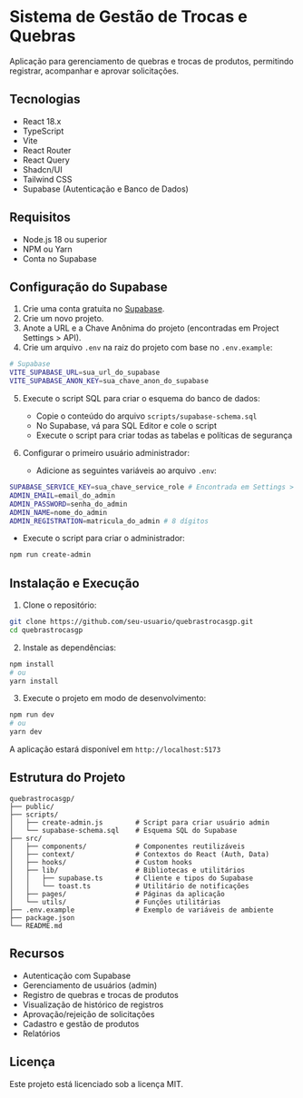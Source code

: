 # Sistema de Gestão de Trocas e Quebras

Aplicação para gerenciamento de quebras e trocas de produtos, permitindo registrar, acompanhar e aprovar solicitações.

## Tecnologias

- React 18.x
- TypeScript
- Vite
- React Router
- React Query
- Shadcn/UI
- Tailwind CSS
- Supabase (Autenticação e Banco de Dados)

## Requisitos

- Node.js 18 ou superior
- NPM ou Yarn
- Conta no Supabase

## Configuração do Supabase

1. Crie uma conta gratuita no [Supabase](https://supabase.com/).
2. Crie um novo projeto.
3. Anote a URL e a Chave Anônima do projeto (encontradas em Project Settings > API).
4. Crie um arquivo `.env` na raiz do projeto com base no `.env.example`:

```bash
# Supabase
VITE_SUPABASE_URL=sua_url_do_supabase
VITE_SUPABASE_ANON_KEY=sua_chave_anon_do_supabase
```

5. Execute o script SQL para criar o esquema do banco de dados:
   - Copie o conteúdo do arquivo `scripts/supabase-schema.sql`
   - No Supabase, vá para SQL Editor e cole o script
   - Execute o script para criar todas as tabelas e políticas de segurança

6. Configurar o primeiro usuário administrador:
   - Adicione as seguintes variáveis ao arquivo `.env`:

```bash
SUPABASE_SERVICE_KEY=sua_chave_service_role # Encontrada em Settings > API > service_role
ADMIN_EMAIL=email_do_admin
ADMIN_PASSWORD=senha_do_admin
ADMIN_NAME=nome_do_admin
ADMIN_REGISTRATION=matricula_do_admin # 8 dígitos
```

   - Execute o script para criar o administrador:

```bash
npm run create-admin
```

## Instalação e Execução

1. Clone o repositório:

```bash
git clone https://github.com/seu-usuario/quebrastrocasgp.git
cd quebrastrocasgp
```

2. Instale as dependências:

```bash
npm install
# ou
yarn install
```

3. Execute o projeto em modo de desenvolvimento:

```bash
npm run dev
# ou
yarn dev
```

A aplicação estará disponível em `http://localhost:5173`

## Estrutura do Projeto

```
quebrastrocasgp/
├── public/
├── scripts/
│   ├── create-admin.js        # Script para criar usuário admin
│   └── supabase-schema.sql    # Esquema SQL do Supabase
├── src/
│   ├── components/            # Componentes reutilizáveis
│   ├── context/               # Contextos do React (Auth, Data)
│   ├── hooks/                 # Custom hooks
│   ├── lib/                   # Bibliotecas e utilitários
│   │   ├── supabase.ts        # Cliente e tipos do Supabase
│   │   └── toast.ts           # Utilitário de notificações
│   ├── pages/                 # Páginas da aplicação
│   └── utils/                 # Funções utilitárias
├── .env.example               # Exemplo de variáveis de ambiente
├── package.json
└── README.md
```

## Recursos

- Autenticação com Supabase
- Gerenciamento de usuários (admin)
- Registro de quebras e trocas de produtos
- Visualização de histórico de registros
- Aprovação/rejeição de solicitações
- Cadastro e gestão de produtos
- Relatórios

## Licença

Este projeto está licenciado sob a licença MIT.


